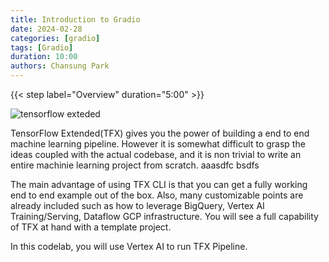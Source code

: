 ```yaml
---
title: Introduction to Gradio
date: 2024-02-28
categories: [gradio]
tags: [Gradio]
duration: 10:00
authors: Chansung Park
---
```


{{< step label="Overview" duration="5:00" >}}

![tensorflow exteded](https://2.bp.blogspot.com/-bAi9PTHhS_A/XdZJ89UhUII/AAAAAAAABFE/NbSy0gqGRW4AVCEmC6QhSu---NbVmUWcQCLcBGAsYHQ/s1600/0_4wQdCndV1ame3Bpm.png)

TensorFlow Extended(TFX) gives you the power of building a end to end machine learning pipeline. However it is somewhat difficult to grasp the ideas coupled with the actual codebase, and it is non trivial to write an entire machinie learning project from scratch. aaasdfc bsdfs

The main advantage of using TFX CLI is that you can get a fully working end to end example out of the box. Also, many customizable points are already included such as how to leverage BigQuery, Vertex AI Training/Serving, Dataflow GCP infrastructure. You will see a full capability of TFX at hand with a template project. 

In this codelab, you will use Vertex AI to run TFX Pipeline.